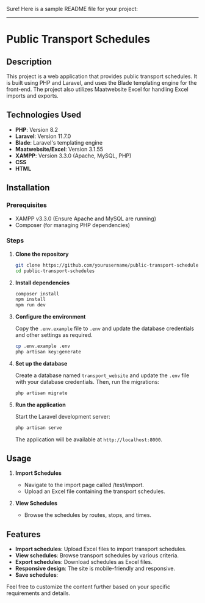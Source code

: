 Sure! Here is a sample README file for your project:

---

# Public Transport Schedules

## Description

This project is a web application that provides public transport schedules. It is built using PHP and Laravel, and uses the Blade templating engine for the front-end. The project also utilizes Maatwebsite Excel for handling Excel imports and exports.

## Technologies Used

- **PHP**: Version 8.2
- **Laravel**: Version 11.7.0
- **Blade**: Laravel's templating engine
- **Maatwebsite/Excel**: Version 3.1.55
- **XAMPP**: Version 3.3.0 (Apache, MySQL, PHP)
- **CSS**
- **HTML**

## Installation

### Prerequisites

- XAMPP v3.3.0 (Ensure Apache and MySQL are running)
- Composer (for managing PHP dependencies)

### Steps

1. **Clone the repository**

    ```bash
    git clone https://github.com/yourusername/public-transport-schedules.git
    cd public-transport-schedules
    ```

2. **Install dependencies**

    ```bash
    composer install
    npm install
    npm run dev
    ```

3. **Configure the environment**

    Copy the `.env.example` file to `.env` and update the database credentials and other settings as required.

    ```bash
    cp .env.example .env
    php artisan key:generate
    ```

4. **Set up the database**

    Create a database named `transport_website` and update the `.env` file with your database credentials. Then, run the migrations:

    ```bash
    php artisan migrate
    ```

5. **Run the application**

    Start the Laravel development server:

    ```bash
    php artisan serve
    ```

    The application will be available at `http://localhost:8000`.

## Usage

1. **Import Schedules**

    - Navigate to the import page called /test/import.
    - Upload an Excel file containing the transport schedules.

2. **View Schedules**

    - Browse the schedules by routes, stops, and times.


## Features

- **Import schedules**: Upload Excel files to import transport schedules.
- **View schedules**: Browse transport schedules by various criteria.
- **Export schedules**: Download schedules as Excel files.
- **Responsive design**: The site is mobile-friendly and responsive.
- **Save schedules**:





Feel free to customize the content further based on your specific requirements and details.

